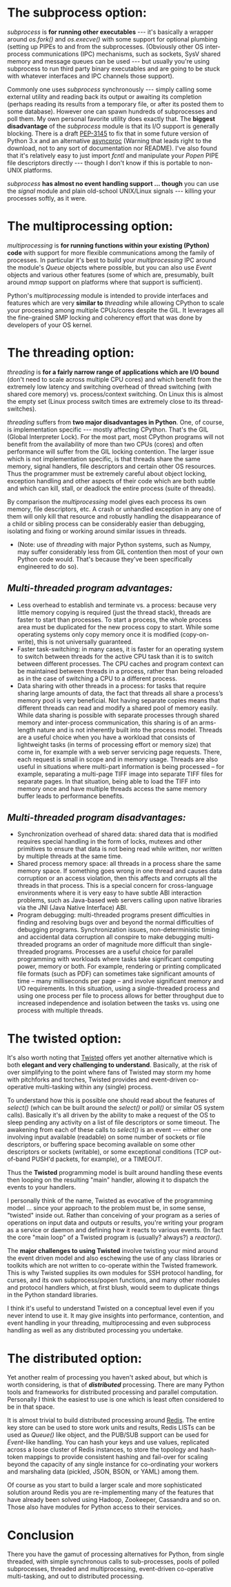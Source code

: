 # **The subprocess option:**
_subprocess_ is **for running other executables** --- it's basically a wrapper around _os.fork()_ and _os.execve()_ with some support for optional plumbing (setting up PIPEs to and from the subprocesses. (Obviously other OS inter-process communications (IPC) mechanisms, such as sockets, SysV shared memory and message queues can be used --- but usually you're using subprocess to run third party binary executables and are going to be stuck with whatever interfaces and IPC channels those support).

Commonly one uses _subprocess_ synchronously --- simply calling some external utility and reading back its output or awaiting its completion (perhaps reading its results from a temporary file, or after its posted them to some database). However one can spawn hundreds of subprocesses and poll them. My own personal favorite utility does exactly that. The **biggest disadvantage** of the _subprocess_ module is that its I/O support is generally blocking. There is a draft [PEP-3145](https://www.python.org/dev/peps/pep-3145/) to fix that in some future version of Python 3.x and an alternative [asyncproc](http://www.lysator.liu.se/~bellman/download/asyncproc.py) (Warning that leads right to the download, not to any sort of documentation nor README). I've also found that it's relatively easy to just import _fcntl_ and manipulate your _Popen_ PIPE file descriptors directly --- though I don't know if this is portable to non-UNIX platforms.

_subprocess_ **has almost no event handling support ... though** you can use the _signal_ module and plain old-school UNIX/Linux signals --- killing your processes softly, as it were.

# **The multiprocessing option:**
_multiprocessing_ is **for running functions within your existing (Python) code** with support for more flexible communications among the family of processes. In particular it's best to build your _multiprocessing_ IPC around the module's _Queue_ objects where possible, but you can also use _Event_ objects and various other features (some of which are, presumably, built around _mmap_ support on platforms where that support is sufficient).

Python's _multiprocessing_ module is intended to provide interfaces and features which are very **similar to** _threading_ while allowing CPython to scale your processing among multiple CPUs/cores despite the GIL. It leverages all the fine-grained SMP locking and coherency effort that was done by developers of your OS kernel.

# **The threading option:**
_threading_ is **for a fairly narrow range of applications which are I/O bound** (don't need to scale across multiple CPU cores) and which benefit from the extremely low latency and switching overhead of thread switching (with shared core memory) vs. process/context switching. On Linux this is almost the empty set (Linux process switch times are extremely close to its thread-switches).

_threading_ suffers from **two major disadvantages in Python**. One, of course, is implementation specific --- mostly affecting CPython. That's the GIL (Global Interpreter Lock). For the most part, most CPython programs will not benefit from the availability of more than two CPUs (cores) and often performance will suffer from the GIL locking contention. The larger issue which is not implementation specific, is that threads share the same memory, signal handlers, file descriptors and certain other OS resources. Thus the programmer must be extremely careful about object locking, exception handling and other aspects of their code which are both subtle and which can kill, stall, or deadlock the entire process (suite of threads).

By comparison the _multiprocessing_ model gives each process its own memory, file descriptors, etc. A crash or unhandled exception in any one of them will only kill that resource and robustly handling the disappearance of a child or sibling process can be considerably easier than debugging, isolating and fixing or working around similar issues in threads.
* (Note: use of _threading_ with major Python systems, such as Numpy, may suffer considerably less from GIL contention then most of your own Python code would. That's because they've been specifically engineered to do so).

## _Multi-threaded program advantages:_
* Less overhead to establish and terminate vs. a process: because very little memory copying is required (just the thread stack), threads are faster to start than processes. To start a process, the whole process area must be duplicated for the new process copy to start. While some operating systems only copy memory once it is modified (copy-on-write), this is not universally guaranteed.
* Faster task-switching: in many cases, it is faster for an operating system to switch between threads for the active CPU task than it is to switch between different processes. The CPU caches and program context can be maintained between threads in a process, rather than being reloaded as in the case of switching a CPU to a different process.
* Data sharing with other threads in a process: for tasks that require sharing large amounts of data, the fact that threads all share a process’s memory pool is very beneficial. Not having separate copies means that different threads can read and modify a shared pool of memory easily. While data sharing is possible with separate processes through shared memory and inter-process communication, this sharing is of an arms-length nature and is not inherently built into the process model.
Threads are a useful choice when you have a workload that consists of lightweight tasks (in terms of processing effort or memory size) that come in, for example with a web server servicing page requests. There, each request is small in scope and in memory usage. Threads are also useful in situations where multi-part information is being processed – for example, separating a multi-page TIFF image into separate TIFF files for separate pages. In that situation, being able to load the TIFF into memory once and have multiple threads access the same memory buffer leads to performance benefits.

## _Multi-threaded program disadvantages:_
* Synchronization overhead of shared data: shared data that is modified requires special handling in the form of locks, mutexes and other primitives to ensure that data is not being read while written, nor written by multiple threads at the same time.
* Shared process memory space: all threads in a process share the same memory space. If something goes wrong in one thread and causes data corruption or an access violation, then this affects and corrupts all the threads in that process. This is a special concern for cross-language environments where it is very easy to have subtle ABI interaction problems, such as Java-based web servers calling upon native libraries via the JNI (Java Native Interface) ABI.
* Program debugging: multi-threaded programs present difficulties in finding and resolving bugs over and beyond the normal difficulties of debugging programs. Synchronization issues, non-deterministic timing and accidental data corruption all conspire to make debugging multi-threaded programs an order of magnitude more difficult than single-threaded programs.
Processes are a useful choice for parallel programming with workloads where tasks take significant computing power, memory or both. For example, rendering or printing complicated file formats (such as PDF) can sometimes take significant amounts of time – many milliseconds per page – and involve significant memory and I/O requirements. In this situation, using a single-threaded process and using one process per file to process allows for better throughput due to increased independence and isolation between the tasks vs. using one process with multiple threads.

# **The twisted option:**
It's also worth noting that [Twisted](http://twistedmatrix.com/) offers yet another alternative which is both **elegant and very challenging to understand**. Basically, at the risk of over simplifying to the point where fans of Twisted may storm my home with pitchforks and torches, Twisted provides and event-driven co-operative multi-tasking within any (single) process.

To understand how this is possible one should read about the features of _select()_ (which can be built around the _select()_ or _poll()_ or similar OS system calls). Basically it's all driven by the ability to make a request of the OS to sleep pending any activity on a list of file descriptors or some timeout. The awakening from each of these calls to _select()_ is an event --- either one involving input available (readable) on some number of sockets or file descriptors, or buffering space becoming available on some other descriptors or sockets (writable), or some exceptional conditions (TCP out-of-band PUSH'd packets, for example), or a TIMEOUT.

Thus the **Twisted** programming model is built around handling these events then looping on the resulting "main" handler, allowing it to dispatch the events to your handlers.

I personally think of the name, Twisted as evocative of the programming model ... since your approach to the problem must be, in some sense, "twisted" inside out. Rather than conceiving of your program as a series of operations on input data and outputs or results, you're writing your program as a service or daemon and defining how it reacts to various events. (In fact the core "main loop" of a Twisted program is (usually? always?) a _reactor()_.

The **major challenges to using Twisted** involve twisting your mind around the event driven model and also eschewing the use of any class libraries or toolkits which are not written to co-operate within the Twisted framework. This is why Twisted supplies its own modules for SSH protocol handling, for curses, and its own subprocess/popen functions, and many other modules and protocol handlers which, at first blush, would seem to duplicate things in the Python standard libraries.

I think it's useful to understand Twisted on a conceptual level even if you never intend to use it. It may give insights into performance, contention, and event handling in your threading, multiprocessing and even subprocess handling as well as any distributed processing you undertake.

# **The distributed option:**
Yet another realm of processing you haven't asked about, but which is worth considering, is that of _**distributed**_ processing. There are many Python tools and frameworks for distributed processing and parallel computation. Personally I think the easiest to use is one which is least often considered to be in that space.

It is almost trivial to build distributed processing around [Redis](http://redis.io/). The entire key store can be used to store work units and results, Redis LISTs can be used as _Queue()_ like object, and the PUB/SUB support can be used for _Event_-like handling. You can hash your keys and use values, replicated across a loose cluster of Redis instances, to store the topology and hash-token mappings to provide consistent hashing and fail-over for scaling beyond the capacity of any single instance for co-ordinating your workers and marshaling data (pickled, JSON, BSON, or YAML) among them.

Of course as you start to build a larger scale and more sophisticated solution around Redis you are re-implementing many of the features that have already been solved using Hadoop, Zookeeper, Cassandra and so on. Those also have modules for Python access to their services.

# **Conclusion**
There you have the gamut of processing alternatives for Python, from single threaded, with simple synchronous calls to sub-processes, pools of polled subprocesses, threaded and multiprocessing, event-driven co-operative multi-tasking, and out to distributed processing.
